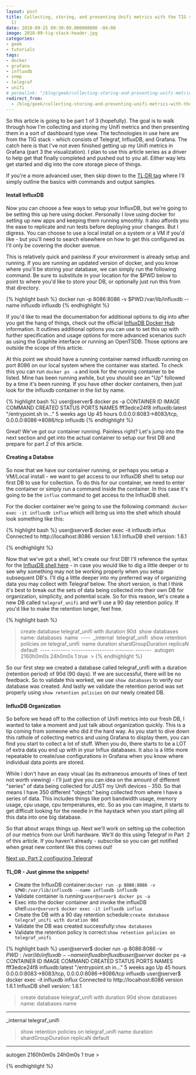 ```yaml
---
layout: post
title: Collecting, storing, and presenting Unifi metrics with the TIG stack (part
  1)
date: 2018-09-25 09:30:09.000000000 -04:00
image: 2018-09-tig-stack-header.jpg
categories:
- geek
- tutorials
tags:
- docker
- grafana
- influxdb
- snmp
- telegraf
- unifi
# permalink: "/blog/geek/collecting-storing-and-presenting-unifi-metrics-with-the-tig-stack-part-1/"
redirect_from:
  - /blog/geek/collecting-storing-and-presenting-unifi-metrics-with-the-tig-stack-part-1
---
```


So this article is going to be part 1 of 3 (hopefully). The goal is to walk through how I'm collecting and storing my Unifi metrics and then presenting them in a sort of dashboard type view. The technologies in use here are from the TIG stack - which consists of Telegraf, InfluxDB, and Grafana. The catch here is that I've not even finished getting up my Unifi metrics in Grafana (part 3 the visualization). I plan to use this article series as a driver to help get that finally completed and pushed out to you all. Either way lets get started and dig into the core storage piece of things.

If you're a more advanced user, then skip down to the <a href="#tldr">TL;DR tag</a> where I'll simply outline the basics with commands and output samples.

#### Install InfluxDB

Now you can choose a few ways to setup your InfluxDB, but we're going to be setting this up here using docker. Personally I love using docker for setting up new apps and keeping them running smoothly. It also affords you the ease to replicate and run tests before deploying your changes. But I digress. You can choose to use a local install on a system or a VM if you'd like - but you'll need to search elsewhere on how to get this configured as I'll only be covering the docker avenue. 

This is relatively quick and painless if your environment is already setup and running. If you are running an updated version of docker, and you know where you'll be storing your database, we can simply run the following command. Be sure to substitute in your location for the $PWD below to point to where you'd like to store your DB, or optionally just run this from that directory.

{% highlight bash %}
docker run -p 8086:8086 -v $PWD:/var/lib/influxdb --name influxdb influxdb
{% endhighlight %}

If you'd like to read the documentation for additional options to dig into after you get the hang of things, check out the official <a href="https://hub.docker.com/_/influxdb/">InfluxDB Docker Hub</a> information. It outlines additional options you can use to set this up with further specification and usage options for more advanced scenarios such as using the Graphite interface or running an OpenTSDB. Those options are outside the scope of this article.

At this point we should have a running container named influxdb running on port 8086 on our local system where the container was started. To check this you can run `docker ps -a` and look for the running container to be listed. Mine has been running awhile, but you should see an "Up" followed by a time it's been running. If you have other docker containers, then just look for the influxdb container in the list by name.

{% highlight bash %}
user@server$ docker ps -a
CONTAINER ID        IMAGE               COMMAND                  CREATED             STATUS              PORTS                                            NAMES
fff3edce24f8        influxdb:latest     "/entrypoint.sh in..."   5 weeks ago         Up 45 hours         0.0.0.0:8083->8083/tcp, 0.0.0.0:8086->8086/tcp   influxdb
{% endhighlight %}

Great! We've got our container running. Painless right? Let's jump into the next section and get into the actual container to setup our first DB and prepare for part 2 of this article.

#### Creating a Databse

So now that we have our container running, or perhaps you setup a VM/Local install - we want to get access to our InfluxDB shell to setup our first DB to use for collection. To do this for our container, we need to enter the container or simply run a command inside the container. In this case it's going to be the `influx` command to get access to the InfluxDB shell. 

For the docker container we're going to use the following command: `docker exec -it influxdb influx` which will bring us into the shell which should look something like this:

{% highlight bash %}
user@server$ docker exec -it influxdb influx
Connected to http://localhost:8086 version 1.6.1
InfluxDB shell version: 1.6.1
> 
{% endhighlight %}

Now that we've got a shell, let's create our first DB! I'll reference the syntax for the <a href="https://docs.influxdata.com/influxdb/v1.6/query_language/database_management/#create-database">InfluxDB shell here</a> - in case you would like to dig a little deeper or to see why something may not be working properly when you setup subsequent DB's. I'll dig a little deeper into my preferred way of organizing data you may collect with Telegraf below. The short version, is that I think it's best to break out the sets of data being collected into their own DB for organization, simplicity, and potential scale. So for this reason, let's create a new DB called `telegraf_unifi` and we'll use a 90 day retention policy. If you'd like to make the retention longer, feel free.

{% highlight bash %}
> create database telegraf_unifi with duration 90d 
> show databases 
name: databases
 name
 ----
 _internal 
telegraf_unifi 
> show retention policies on telegraf_unifi 
name    duration  shardGroupDuration replicaN default 
----    --------  ------------------ -------- ------- 
autogen 2160h0m0s 24h0m0s            1        true
 > 
{% endhighlight %}

So our first step we created a database called telegraf_unifi with a duration (retention period) of 90d (90 days). If we are successful, there will be no feedback. So to validate this worked, we use `show databases` to verify our database was created. And lastly we validate the retention period was set properly using `show retention policies` on our newly created DB.

#### InfluxDB Organization

So before we head off to the collection of Unifi metrics into our fresh DB, I wanted to take a moment and just talk about organization quickly. This is a tip coming from someone who did it the hard way. As you start to dive down this rathole of collecting metrics and using Grafana to display them, you can find you start to collect a lot of stuff. When you do, there starts to be a LOT of extra data you end up with in your Influx databases. It also is a little more repeatable to create/use configurations in Grafana when you know where individual data points are stored.

While I don't have an easy visual (as its extraneous amounts of lines of text not worth viewing) - I'll just give you can idea on the amount of different "series" of data being collected for JUST my Unifi devices - 350. So that means I have 350 different "objects" being collected from where I have a series of data. This includes things like port bandwidth usage, memory usage, cpu usage, cpu temperatures, etc. So as you can imagine, it starts to get difficult looking for the needle in the haystack when you start piling all this data into one big database. 

So that about wraps things up. Next we'll work on setting up the collection of our metrics from our Unifi hardware. We'll do this using Telegraf in Part  2 of this article. If you haven't already - subscribe so you can get notified when great new content like this comes out!

<a href="https://1activegeek.com/blog/geek/collecting-storing-and-presenting-unifi-metrics-with-the-tig-stack-part-2/">Next up, Part 2 configuring Telegraf</a>

<a name="tldr"></a>
#### TL;DR - Just gimme the snippets!

- Create the InfluxDB container:`docker run -p 8086:8086 -v $PWD:/var/lib/influxdb --name influxdb influxdb`
- Validate container is running:`user@server$ docker ps -a`
- Exec into the docker container and invoke the influxDB shell:`user@server$ docker exec -it influxdb influx`
- Create the DB with a 90 day retention schedule:`create database telegraf_unifi with duration 90d`
- Validate the DB was created successfully:`show databases`
- Validate the retention policy is correct:`show retention policies on telegraf_unifi`

{% highlight bash %}
user@server$ docker run -p 8086:8086 -v $PWD:/var/lib/influxdb --name influxdb influxdb
user@server$ docker ps -a
CONTAINER ID        IMAGE               COMMAND                  CREATED             STATUS              PORTS                                            NAMES
fff3edce24f8        influxdb:latest     "/entrypoint.sh in..."   5 weeks ago         Up 45 hours         0.0.0.0:8083->8083/tcp, 0.0.0.0:8086->8086/tcp   influxdb
user@server$ docker exec -it influxdb influx
Connected to http://localhost:8086 version 1.6.1
InfluxDB shell version: 1.6.1
> create database telegraf_unifi with duration 90d
> show databases
name: databases
name
----
_internal
telegraf_unifi
> show retention policies on telegraf_unifi
name    duration  shardGroupDuration replicaN default
----    --------  ------------------ -------- -------
 autogen 2160h0m0s 24h0m0s 1 true \>

{% endhighlight %}



